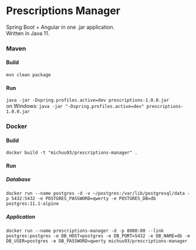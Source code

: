 # Prescriptions Manager
Spring Boot + Angular in one .jar application.  
Written in Java 11.

### Maven
#### Build
```mvn clean package```
#### Run
```java -jar -Dspring.profiles.active=dev prescriptions-1.0.0.jar```  
on Windows: ``````java -jar "-Dspring.profiles.active=dev" prescriptions-1.0.0.jar``````

### Docker
#### Build  
```docker build -t "michuu93/prescriptions-manager" .```
#### Run
##### Database
```docker run --name postgres -d -v ~/postgres:/var/lib/postgresql/data -p 5432:5432 -e POSTGRES_PASSWORD=qwerty -e POSTGRES_DB=db postgres:11.1-alpine``` 
##### Application
```docker run --name prescriptions-manager -d -p 8080:80 --link postgres:postgres -e DB_HOST=postgres -e DB_PORT=5432 -e DB_NAME=db -e DB_USER=postgres -e DB_PASSWORD=qwerty michuu93/prescriptions-manager```